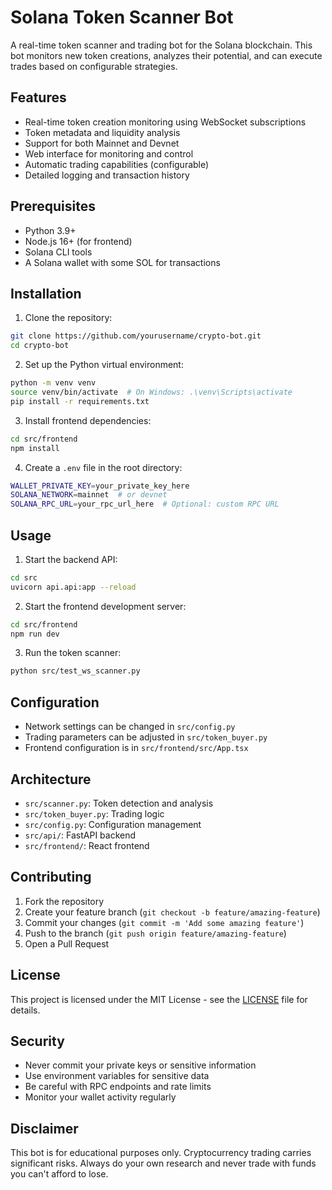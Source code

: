 # Solana Token Scanner Bot

A real-time token scanner and trading bot for the Solana blockchain. This bot monitors new token creations, analyzes their potential, and can execute trades based on configurable strategies.

## Features

- Real-time token creation monitoring using WebSocket subscriptions
- Token metadata and liquidity analysis
- Support for both Mainnet and Devnet
- Web interface for monitoring and control
- Automatic trading capabilities (configurable)
- Detailed logging and transaction history

## Prerequisites

- Python 3.9+
- Node.js 16+ (for frontend)
- Solana CLI tools
- A Solana wallet with some SOL for transactions

## Installation

1. Clone the repository:
```bash
git clone https://github.com/yourusername/crypto-bot.git
cd crypto-bot
```

2. Set up the Python virtual environment:
```bash
python -m venv venv
source venv/bin/activate  # On Windows: .\venv\Scripts\activate
pip install -r requirements.txt
```

3. Install frontend dependencies:
```bash
cd src/frontend
npm install
```

4. Create a `.env` file in the root directory:
```bash
WALLET_PRIVATE_KEY=your_private_key_here
SOLANA_NETWORK=mainnet  # or devnet
SOLANA_RPC_URL=your_rpc_url_here  # Optional: custom RPC URL
```

## Usage

1. Start the backend API:
```bash
cd src
uvicorn api.api:app --reload
```

2. Start the frontend development server:
```bash
cd src/frontend
npm run dev
```

3. Run the token scanner:
```bash
python src/test_ws_scanner.py
```

## Configuration

- Network settings can be changed in `src/config.py`
- Trading parameters can be adjusted in `src/token_buyer.py`
- Frontend configuration is in `src/frontend/src/App.tsx`

## Architecture

- `src/scanner.py`: Token detection and analysis
- `src/token_buyer.py`: Trading logic
- `src/config.py`: Configuration management
- `src/api/`: FastAPI backend
- `src/frontend/`: React frontend

## Contributing

1. Fork the repository
2. Create your feature branch (`git checkout -b feature/amazing-feature`)
3. Commit your changes (`git commit -m 'Add some amazing feature'`)
4. Push to the branch (`git push origin feature/amazing-feature`)
5. Open a Pull Request

## License

This project is licensed under the MIT License - see the [LICENSE](LICENSE) file for details.

## Security

- Never commit your private keys or sensitive information
- Use environment variables for sensitive data
- Be careful with RPC endpoints and rate limits
- Monitor your wallet activity regularly

## Disclaimer

This bot is for educational purposes only. Cryptocurrency trading carries significant risks. Always do your own research and never trade with funds you can't afford to lose. 